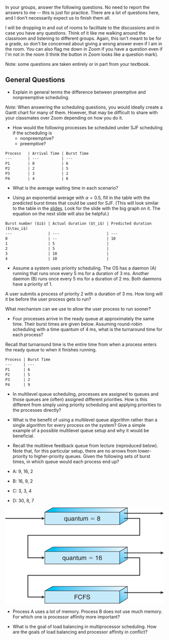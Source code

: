 In your groups, answer the following questions.
No need to report the answers to me --
this is just for practice.
There are a lot of questions here,
and I don't necessarily expect us to finish them all.

I will be dropping in and out of rooms to facilitate to the discussions and in
case you have any questions.
Think of it like me walking around the classroom and listening to different
groups.
Again, this isn't meant to be for a grade,
so don't be concerned about giving a wrong answer even if I am in the room.
You can also flag me down in Zoom if you have a question even if I'm not in the
room
(I think the button in Zoom looks like a question mark).

Note: some questions are taken entirely or in part from your textbook.

## General Questions

* Explain in general terms the difference between preemptive and nonpreemptive
scheduling.

*Note:* When answering the scheduling questions,
you would ideally create a Gantt chart for many of them.
However, that may be difficult to share with your classmates over Zoom
depending on how you do it.

* How would the following processes be scheduled under SJF scheduling if the
scheduling is
    * nonpreemptive?
    * preemptive?

```
Process   | Arrival Time | Burst Time
---       | ---          | ---
P1        | 0            | 6
P2        | 2            | 5
P3        | 3            | 2
P4        | 4            | 6
```

* What is the average waiting time in each scenario?

* Using an exponential average with $\alpha = 0.5$,
fill in the table with the predicted burst times that could be used for SJF.
(This will look similar to the table in the
[slides](https://github.com/bowmnath/cis-452-f20/blob/master/slides/scheduling-bursts.pdf).
Look for the slide with the big graph on it.
The equation on the next slide will also be helpful.)

```
Burst number ($i$) | Actual duration ($t_i$) | Predicted duration ($\tau_i$)
---                | ---                     | ---
0                  | --                      | 10
1                  | 5                       |
2                  | 5                       |
3                  | 10                      |
4                  | 10                      |
```

* Assume a system uses priority scheduling.
The OS has a daemon (A) running that runs once every 5 ms for a duration
of 3 ms.
Another daemon (B) runs once every 5 ms for a duration of 2 ms.
Both daemons have a priority of 1.

A user submits a process of priority 2 with a duration of 3 ms.
How long will it be before the user process gets to run?

What mechanism can we use to allow the user process to run sooner?

* Four processes arrive in the ready queue at approximately the same time.
Their burst times are given below.
Assuming round-robin scheduling with a time quantum of 4 ms,
what is the turnaround time for each process?

Recall that turnaround time is the entire time from when a process enters the
ready queue to when it finishes running.

```
Process | Burst Time
---     | ---
P1      | 6
P2      | 5
P3      | 2
P4      | 9
```

* In multilevel queue scheduling,
processes are assigned to queues and those queues are (often) assigned
different priorities.
How is this different from simply using priority scheduling and applying
priorities to the processes directly?

* What is the benefit of using a multilevel queue algorithm rather than a
single algorithm for every process on the system?
Give a simple example of a possible multilevel queue setup and why it would be
beneficial.

* Recall the multileve feedback queue from lecture (reproduced below).
Note that, for this particular setup,
there are no arrows from lower-priority to higher-priority queues.
Given the following sets of burst times,
in which queue would each process end up?

* A: 9, 16, 2
* B: 16, 9, 2
* C: 3, 3, 4
* D: 30, 8, 7

![Feedback queue](images/multilevel-feedback.png)

* Process A uses a lot of memory.
Process B does not use much memory.
For which one is processor affinity more important?

* What is the goal of load balancing in multiprocessor scheduling.
How are the goals of load balancing and processor affinity in conflict?

